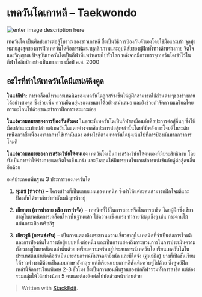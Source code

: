 
เทควันโดเกาหลี – Taekwondo
===

![enter image description here](https://www.chilloutkorea.com/wp-content/uploads/2016/02/%E0%B9%80%E0%B8%97%E0%B8%84%E0%B8%A7%E0%B8%B1%E0%B8%99%E0%B9%82%E0%B8%94%E0%B9%80%E0%B8%81%E0%B8%B2%E0%B8%AB%E0%B8%A5%E0%B8%B5-Taekwondo.jpg)

เทควันโด เป็นศิลปะการต่อสู้โบราณของชาวเกาหลี ซึ่งเป็นวิธีการป้องกันตัวเองโดยใช้มือและเท้า จุดมุ่งหมายสูงสุดของการฝึกเทควันโดคือการพัฒนาบุคลิกภาพและอุปนิสัยของผู้ฝึกทั้งทางด้านร่างกาย จิตใจและวิญญาณ ปัจจุบันเทควันโดเป็นกีฬาที่แพร่หลายไปทั่วโลก หลังจากมีการบรรจุเทควันโดเข้าไว้ในกีฬาโอลิมปิกอย่างเป็นทางการ เมื่อปี ค.ศ. 2000

## อะไรที่ทำให้เทควันโดมีเสน่ห์ดึงดูด

**ในแง่กีฬา:** การเคลื่อนไหวและเทคนิคของเทควันโดถูกสร้างขึ้นให้ผู้ฝึกสามารถใช้ส่วนต่างๆของร่างกายได้อย่างสมดุล ซึ่งช่วยเพิ่ม ความยืดหยุ่นของแขนขาได้อย่างสม่ำเสมอ และยังช่วยกําจัดความเครียดโดยการตะโกนไปด้วยขณะทําการฝึกการเตะและต่อย

**ในแง่ความหมายของการป้องกันตัวเอง**
ในขณะที่เทควันโดเป็นกีฬาเหมือนกับศิลปะการต่อสู้อื่นๆ ซึ่งใช้มือเปล่าและเท้าเปล่า แต่เทควันโดแตกต่างจากศิลปะการต่อสู้เหล่านั้นโดยที่มีพลังการโจมตีในระดับเหนือกว่าซึ่งเนื่องมาจากการใช้เท้านั่นเอง อย่างไรก็ตาม เทควันโดมุ่งเน้นไปที่การป้องกันมากกว่าการโจมตี

**ในแง่ความหมายของการสร้างวินัยให้ตนเอง**
เทควันโดเป็นการสร้างวินัยให้ตนเองที่มีประสิทธิภาพ โดยทั้งเป็นการทําให้ร่างกายและจิตใจแข็งแกร่ง และยังสอนให้มีมารยาทในเกมส์การแข่งขันกับคู่ต่อสู้คนอื่นอีกด้วย

องค์ประกอบพีนฐาน 3 ประการของเทควันโด
1. **พุมเซ (ท่วงท่า)** – โครงสร้างที่เป็นแบบแผนของเทคนิค ซึ่งทําให้แต่ละคนสามารถฝึกโจมตีและป้องกันได้ราวกับว่ากําลังเผชิญหน้าอยู่
2. **เกียกพา (การทําลาย หรือ การกําจัด)** – เทคนิคที่ใช้ในการสอบหรือในการสาธิต โดยผู้ฝึกซึ่งเชียวชาญในเทคนิคการเคลื่อนไหวพื้นฐานแล้ว ใช้ความแข็งแกร่ง ทําลายวัสดุแข็งๆ เช่น กระดานไม้ แผ่นกระเบืองหรืออิฐ

3. **เกียวรูกี (การแข่งขัน)** – เป็นการแสดงถึงกระบวนความเชี่ยวชาญในเทคนิคที่จําเป็นต่อการโจมตีและการป้องกันในการต่อสู้แบบหนึ่งต่อหนึ่ง และเป็นการแสดงถึงกระบวนการในการประเมินความเชี่ยวชาญในเทคนิคเหล่านั่นด้วย
เตรียมความพร้อมสู่ประสบการณ์เทควันโด
เรียนเทควันโดในประเทศต้นกําเนิดถือว่าเป็นประสบการณ์ที่น่าจดจํายิ่งนัก และมีโดจัง (ศูนย์ฝึก) บางที่เปิดชั้นเรียนให้ชาวต่างชาติด้วยเป็นแบบภาษาอังกฤษ แต่ก็เรียนแบบเกาหลีดั้งเดิมควบคู่ไปด้วย ซึ่งศูนย์ฝึกเหล่านี้จัดการเรียนพิเศษ 2-3 ชั่วโมง ซึ่งเป็นการสอนพื้นฐานของนักกีฬารวมทั้งการสาธิต แต่ต้องรวมกลุ่มให้ได้อย่างน้อย 5 คนและต้องติดต่อไปนัดล่วงหน้าก่อนด้วย

> Written with [StackEdit](https://stackedit.io/).
<!--stackedit_data:
eyJoaXN0b3J5IjpbLTUzMjIwNzAyMV19
-->